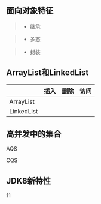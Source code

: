 ## 面向对象特征

> - 继承

> - 多态

> - 封装

## ArrayList和LinkedList

|            | 插入 | 删除 | 访问 |
| ---------- | ---- | ---- | ---- |
| ArrayList  |      |      |      |
| LinkedList |      |      |      |



## 高并发中的集合

AQS

CQS



## JDK8新特性



11